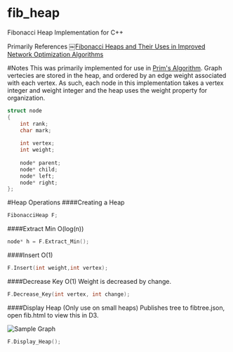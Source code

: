 fib_heap
========

Fibonacci Heap Implementation for C++

Primarily References [￼Fibonacci Heaps and Their Uses in Improved Network Optimization Algorithms](http://www.cl.cam.ac.uk/~sos22/supervise/dsaa/fib_heaps.pdf)

#Notes
This was primarily implemented for use in [Prim's Algorithm](http://en.wikipedia.org/wiki/Prim's_algorithm). Graph vertecies are stored in the heap, and ordered by an edge weight associated with each vertex. As such, each node in this implementation takes a vertex integer and weight integer and the heap uses the weight property for organization. 

```c++
struct node
{
    int rank;
    char mark;
    
    int vertex;
    int weight;
    
    node* parent;
    node* child;
    node* left;
    node* right;
};
```

#Heap Operations
####Creating a Heap

```c++
FibonacciHeap F;
```
####Extract Min O(log(n))
```c++
node* h = F.Extract_Min();
```
####Insert O(1)
```c++
F.Insert(int weight,int vertex);
```
####Decrease Key O(1)
Weight is decreased by change. 
```c++
F.Decrease_Key(int vertex, int change); 
```
####Display Heap (Only use on small heaps)
Publishes tree to fibtree.json, open fib.html to view this in D3.

![Sample Graph](http://i.imgur.com/alQvSbs?raw=true)

```c++
F.Display_Heap();
```
